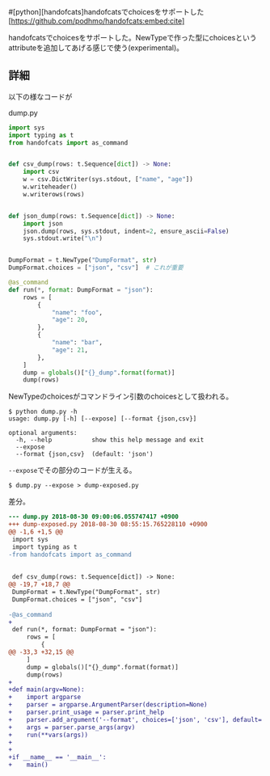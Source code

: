 #[python][handofcats]handofcatsでchoicesをサポートした
[https://github.com/podhmo/handofcats:embed:cite]

handofcatsでchoicesをサポートした。NewTypeで作った型にchoicesというattributeを追加してあげる感じで使う(experimental)。

## 詳細

以下の様なコードが

dump.py
```python
import sys
import typing as t
from handofcats import as_command


def csv_dump(rows: t.Sequence[dict]) -> None:
    import csv
    w = csv.DictWriter(sys.stdout, ["name", "age"])
    w.writeheader()
    w.writerows(rows)


def json_dump(rows: t.Sequence[dict]) -> None:
    import json
    json.dump(rows, sys.stdout, indent=2, ensure_ascii=False)
    sys.stdout.write("\n")


DumpFormat = t.NewType("DumpFormat", str)
DumpFormat.choices = ["json", "csv"]  # これが重要

@as_command
def run(*, format: DumpFormat = "json"):
    rows = [
        {
            "name": "foo",
            "age": 20,
        },
        {
            "name": "bar",
            "age": 21,
        },
    ]
    dump = globals()["{}_dump".format(format)]
    dump(rows)
```

NewTypeのchoicesがコマンドライン引数のchoicesとして扱われる。

```console
$ python dump.py -h
usage: dump.py [-h] [--expose] [--format {json,csv}]

optional arguments:
  -h, --help           show this help message and exit
  --expose
  --format {json,csv}  (default: 'json')
```


`--expose`でその部分のコードが生える。

```console
$ dump.py --expose > dump-exposed.py
```

差分。

```diff
--- dump.py	2018-08-30 09:00:06.055747417 +0900
+++ dump-exposed.py	2018-08-30 08:55:15.765228110 +0900
@@ -1,6 +1,5 @@
 import sys
 import typing as t
-from handofcats import as_command
 
 
 def csv_dump(rows: t.Sequence[dict]) -> None:
@@ -19,7 +18,7 @@
 DumpFormat = t.NewType("DumpFormat", str)
 DumpFormat.choices = ["json", "csv"]
 
-@as_command
+
 def run(*, format: DumpFormat = "json"):
     rows = [
         {
@@ -33,3 +32,15 @@
     ]
     dump = globals()["{}_dump".format(format)]
     dump(rows)
+
+def main(argv=None):
+    import argparse
+    parser = argparse.ArgumentParser(description=None)
+    parser.print_usage = parser.print_help
+    parser.add_argument('--format', choices=['json', 'csv'], default='json', help="(default: 'json')", required=False)
+    args = parser.parse_args(argv)
+    run(**vars(args))
+
+
+if __name__ == '__main__':
+    main()
```